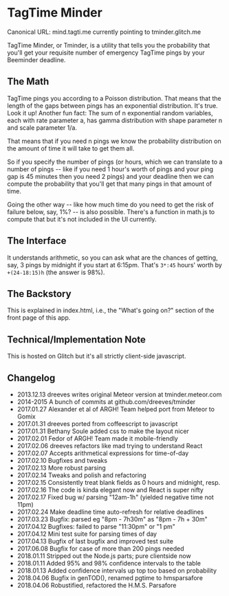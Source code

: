 # TagTime Minder

Canonical URL: mind.tagti.me currently pointing to tminder.glitch.me

TagTime Minder, or Tminder, is a utility that tells you the probability that 
you'll get your requisite number of emergency TagTime pings by your Beeminder 
deadline.

## The Math

TagTime pings you according to a Poisson distribution.
That means that the length of the gaps between pings has an exponential
distribution.
It's true. Look it up!
Another fun fact:
The sum of n exponential random variables, each with rate parameter a, 
has gamma distribution with shape parameter n and scale parameter 1/a.

That means that if you need n pings we know the probability distribution on the 
amount of time it will take to get them all.

So if you specify the number of pings (or hours, which we can translate to a 
number of pings -- like if you need 1 hour's worth of pings and your ping gap 
is 45 minutes then you need 2 pings) and your deadline then we can compute the 
probability that you'll get that many pings in that amount of time.

Going the other way -- like how much time do you need to get the risk of 
failure below, say, 1%? -- is also possible.
There's a function in math.js to compute that but it's not included in the UI
currently.

## The Interface

It understands arithmetic, so you can ask what are the chances of getting, 
say, 3 pings by midnight if you start at 6:15pm.
That's `3*:45` hours' worth by `+(24-18:15)h` (the answer is 98%).

## The Backstory

This is explained in index.html, i.e., the "What's going on?" section of the 
front page of this app.

## Technical/Implementation Note

This is hosted on Glitch but it's all strictly client-side javascript.

## Changelog

* 2013.12.13 dreeves writes original Meteor version at tminder.meteor.com  
* 2014-2015  A bunch of commits at github.com/dreeves/tminder  
* 2017.01.27 Alexander et al of ARGH! Team helped port from Meteor to Gomix  
* 2017.01.31 dreeves ported from coffeescript to javascript  
* 2017.01.31 Bethany Soule added css to make the layout nicer  
* 2017.02.01 Fedor of ARGH! Team made it mobile-friendly  
* 2017.02.06 dreeves refactors like mad trying to understand React  
* 2017.02.07 Accepts arithmetical expressions for time-of-day  
* 2017.02.10 Bugfixes and tweaks  
* 2017.02.13 More robust parsing  
* 2017.02.14 Tweaks and polish and refactoring  
* 2017.02.15 Consistently treat blank fields as 0 hours and midnight, resp.  
* 2017.02.16 The code is kinda elegant now and React is super nifty  
* 2017.02.17 Fixed bug w/ parsing "12am-1h" (yielded negative time not 11pm)  
* 2017.02.24 Make deadline time auto-refresh for relative deadlines  
* 2017.03.23 Bugfix: parsed eg "8pm - 7h30m" as "8pm - 7h + 30m"  
* 2017.04.12 Bugfixes: failed to parse "11:30pm" or "1 pm"
* 2017.04.12 Mini test suite for parsing times of day
* 2017.04.13 Bugfix of last bugfix and improved test suite
* 2017.06.08 Bugfix for case of more than 200 pings needed
* 2018.01.11 Stripped out the Node.js parts; pure clientside now
* 2018.01.11 Added 95% and 98% confidence intervals to the table
* 2018.01.13 Added confidence intervals up top too based on probability
* 2018.04.06 Bugfix in genTOD(), renamed pgtime to hmsparsafore
* 2018.04.06 Robustified, refactored the H.M.S. Parsafore